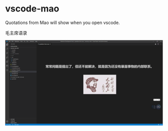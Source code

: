 # vscode-mao

Quotations from Mao will show when you open vscode.

毛主席语录

![image](./images/usage.png)
